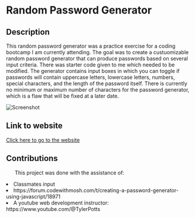 <h1> Random Password Generator </h1>
<h2> Description</h2>
<p>This random password generator was a practice exercise for a coding bootcamp I am currently attending. The goal was to create a custuomizable random password generator that can produce passwords based on several input criteria. There was starter code given to 
me which needed to be modified. The generator contains input boxes in which you can toggle if passwords will contain uppercase letters, lowercase letters, numbers, special characters, and the length of the password itself. There is currently no minimum or maximum number of characters
for the password generator, which is a flaw that will be fixed at a later date. </p>


![Screenshot](https://github.com/KevinKiely/Random-Password-Generator/assets/153389427/4fe3fb65-d9fb-410d-8946-ccc04b028355)


<h2> Link to website</h2>
<p> <a href="https://kevinkiely.github.io/Random-Password-Generator/"> Click here to go to the website </a></p> 
  
<h2> Contributions </h2>
<ul>This project was done with the assistance of:</ul>
<li> Classmates input</li>
<li> https://forum.codewithmosh.com/t/creating-a-password-generator-using-javascript/18971</li>
<li> A youtube web development instructor: https://www.youtube.com/@TylerPotts </li>
